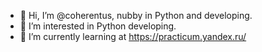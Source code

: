 - 👋 Hi, I’m @coherentus, nubby in Python and developing.
- 👀 I’m interested in Python developing.
- 🌱 I’m currently learning at https://practicum.yandex.ru/


<!---
coherentus/coherentus is a ✨ special ✨ repository because its `README.md` (this file) appears on your GitHub profile.
You can click the Preview link to take a look at your changes.
--->
